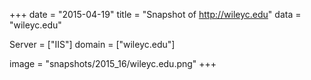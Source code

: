 
+++
date = "2015-04-19"
title = "Snapshot of http://wileyc.edu"
data = "wileyc.edu"

Server = ["IIS"]
domain = ["wileyc.edu"]

  image = "snapshots/2015_16/wileyc.edu.png"
+++
#
